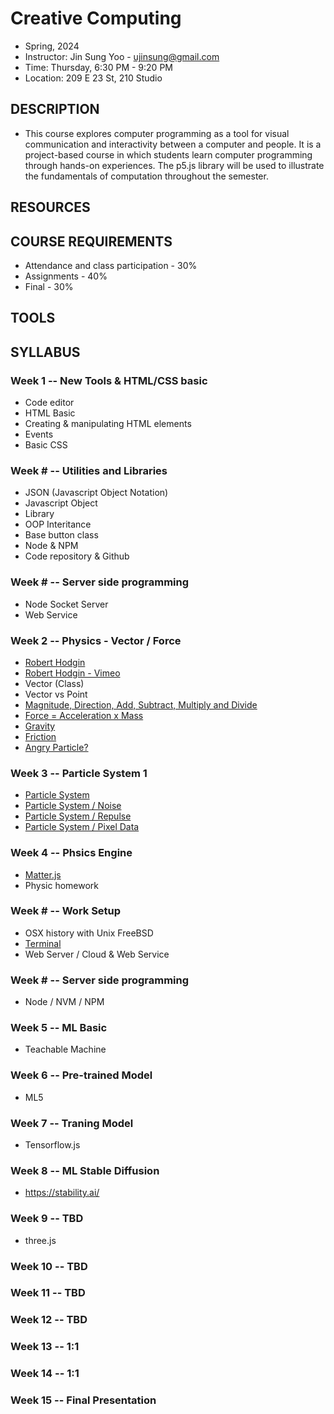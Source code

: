 # Creative Computing
- Spring, 2024
- Instructor: Jin Sung Yoo - ujinsung@gmail.com
- Time: Thursday, 6:30 PM - 9:20 PM
- Location: 209 E 23 St, 210 Studio

## DESCRIPTION
- This course explores computer programming as a tool for visual communication and interactivity between a computer and people. It is a project-based course in which students learn computer programming through hands-on experiences. The p5.js library will be used to illustrate the fundamentals of computation throughout the semester.

## RESOURCES

## COURSE REQUIREMENTS
* Attendance and class participation - 30%
* Assignments - 40%
* Final - 30%

## TOOLS

## SYLLABUS

### Week 1 -- New Tools & HTML/CSS basic
  * Code editor
  * HTML Basic
   * Creating & manipulating HTML elements
   * Events
   * Basic CSS

### Week # -- Utilities and Libraries
 * JSON (Javascript Object Notation)
  * Javascript Object
 * Library
  * OOP Interitance
  * Base button class
  * Node & NPM
 * Code repository & Github

### Week # -- Server side programming
 * Node Socket Server
 * Web Service

### Week 2 -- Physics - Vector / Force
 * [Robert Hodgin](http://roberthodgin.com/)
 * [Robert Hodgin - Vimeo](https://vimeo.com/flight404/)
 * Vector (Class)
  * Vector vs Point
  * [Magnitude, Direction, Add, Subtract, Multiply and Divide](https://editor.p5js.org/jinsung/sketches/BJDUbJpa7)
 * [Force = Acceleration x Mass](https://editor.p5js.org/jinsung/sketches/K_1gJXsf_)
 * [Gravity](https://editor.p5js.org/jinsung/sketches/L7CliUcrQ)
 * [Friction](https://editor.p5js.org/jinsung/sketches/K_1gJXsf_)
 * [Angry Particle?](https://editor.p5js.org/jinsung/sketches/B1d8CSJyE)

### Week 3 -- Particle System 1
 * [Particle System](https://editor.p5js.org/jinsung/sketches/Gn1YNnTkn)
 * [Particle System / Noise](https://editor.p5js.org/jinsung/sketches/4wONJkuBy)
 * [Particle System / Repulse](https://editor.p5js.org/jinsung/sketches/VX43gPQuD)
 * [Particle System / Pixel Data](https://editor.p5js.org/jinsung/sketches/h-D0R-3-H)

### Week 4 -- Phsics Engine
 * [Matter.js](https://brm.io/matter-js/)
 * Physic homework

### Week # -- Work Setup
 * OSX history with Unix FreeBSD 
 * [Terminal](https://github.com/0nn0/terminal-mac-cheatsheet?tab=readme-ov-file#english-version)
 * Web Server / Cloud & Web Service

### Week # -- Server side programming 
 * Node / NVM / NPM

### Week 5 -- ML Basic 
  * Teachable Machine

### Week 6 -- Pre-trained Model 
  * ML5
    
### Week 7 -- Traning Model
  * Tensorflow.js

### Week 8 -- ML Stable Diffusion
  * https://stability.ai/

### Week 9 -- TBD
  * three.js

### Week 10 -- TBD

### Week 11 -- TBD

### Week 12 -- TBD

### Week 13 -- 1:1

### Week 14 -- 1:1

### Week 15 -- Final Presentation

